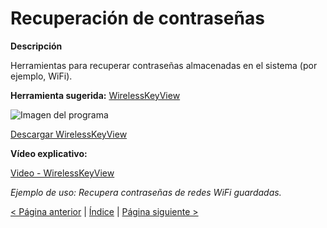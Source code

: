 # Recuperación de contraseñas

**Descripción**

Herramientas para recuperar contraseñas almacenadas en el sistema (por ejemplo, WiFi).

**Herramienta sugerida:**  [WirelessKeyView](https://www.nirsoft.net/utils/wireless_key.html#google_vignette)

![Imagen del programa](https://into.hu/uploads/images2/2015/05/26-20-26-WirelessKeyView-logo.png)

[Descargar WirelessKeyView](https://www.nirsoft.net/utils/wireless_key.html#google_vignette)

**Vídeo explicativo:**

  [Video - WirelessKeyView](https://www.youtube.com/watch?v=p6VGnP-ddXY)

_Ejemplo de uso: Recupera contraseñas de redes WiFi guardadas._

[< Página anterior](https://github.com/josemurillorajo/Kit-de-herramientas-basicas/blob/main/3.%20Recuperaci%C3%B3n%20de%20Sistema.md) | [Índice](https://github.com/josemurillorajo/Kit-de-herramientas-basicas/blob/main/README.md) | [Página siguiente >](https://github.com/josemurillorajo/Kit-de-herramientas-basicas/blob/main/5.%20Herramienta%20libre%20Monitor%20de%20recursos.md)
